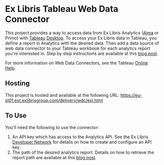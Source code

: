 # Ex Libris Tableau Web Data Connector

This project provides a way to access data from Ex Libris Analytics ([Alma](https://knowledge.exlibrisgroup.com/Alma/Product_Documentation/Alma_Online_Help_(English)/Analytics) or Primo) with [Tableau](http://www.tableau.com/) [Desktop](http://www.tableau.com/products/desktop). To access your Ex Libris data in Tableau, you define a report in Analytics with the desired data. Then add a data source of web data connector to your Tableau workbook for each analytics report you're interested in. Step by step instructions are available at this [blog post](https://developers.exlibrisgroup.com/blog/Tableau-Web-Data-Connector-for-Ex-Libris-Analytics).

For more information on Web Data Connectors, see the Tableau [Online Help](https://onlinehelp.tableau.com/current/pro/desktop/en-us/examples_web_data_connector.html).

## Hosting
This project is hosted and available at the following URL:
https://eu-st01.ext.exlibrisgroup.com/delivery/wdc/exl.html

## To Use
You'll need the following to use the connector:
1. An API key which has access to the Analytics API. See the Ex Libris [Developer Network](https://developers.exlibrisgroup.com/alma/apis) for details on how to create and configure an API key.
2. The path of the desired analytics report. Details on how to retrieve the report path are available at this [blog post](https://developers.exlibrisgroup.com/blog/Working-with-Analytics-REST-APIs).

